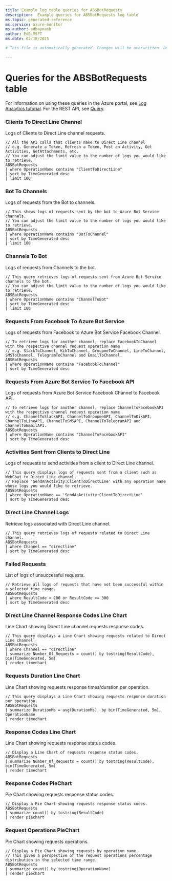 ```yaml
---
title: Example log table queries for ABSBotRequests
description:  Example queries for ABSBotRequests log table
ms.topic: generated-reference
ms.service: azure-monitor
ms.author: edbaynash
author: EdB-MSFT
ms.date: 02/18/2025

# This file is automatically generated. Changes will be overwritten. Do not change this file directly. 

---
```


# Queries for the ABSBotRequests table

For information on using these queries in the Azure portal, see [Log Analytics tutorial](/azure/azure-monitor/logs/log-analytics-tutorial). For the REST API, see [Query](/rest/api/loganalytics/query).


### Clients To Direct Line Channel  


Logs of Clients to Direct Line channel requests.  

```query
// All the API calls that clients make to Direct Line channel
// e.g. Generate a Token, Refresh a Token, Post an Activity, Get Activities, GetAttachments, etc.
// You can adjust the limit value to the number of logs you would like to retrieve.
ABSBotRequests
| where OperationName contains "ClientToDirectLine"
| sort by TimeGenerated desc
| limit 100
```



### Bot To Channels  


Logs of requests from the Bot to channels.  

```query
// This shows logs of requests sent by the bot to Azure Bot Service channels.
// You can adjust the limit value to the number of logs you would like to retrieve.
ABSBotRequests
| where OperationName contains "BotToChannel"
| sort by TimeGenerated desc
| limit 100
```



### Channels To Bot  


Logs of requests from Channels to the bot.  

```query
// This query retrieves logs of requests sent from Azure Bot Service channels to the bot.
// You can adjust the limit value to the number of logs you would like to retrieve.
ABSBotRequests
| where OperationName contains "ChannelToBot"
| sort by TimeGenerated desc
| limit 100
```



### Requests From Facebook To Azure Bot Service  


Logs of requests from Facebook to Azure Bot Service Facebook Channel.  

```query
// To retrieve logs for another channel, replace FacebookToChannel with the respective channel request operation name 
// e.g. SlackToChannel, KikToChannel, GroupmeToChannel, LineToChannel, SMSToChannel, TelegramToChannel and EmailToChannel.
ABSBotRequests
| where OperationName contains "FacebookToChannel"
| sort by TimeGenerated desc
```



### Requests From Azure Bot Service To Facebook API  


Logs of requests from Azure Bot Service Facebook Channel to Facebook API.  

```query
// To retrieve logs for another channel, replace ChannelToFacebookAPI with the respective channel request operation name 
// e.g. ChannelToSlackAPI, ChannelToGroupmeAPI, ChannelToKikAPI, ChannelToLineAPI, ChannelToSMSAPI, ChannelToTelegramAPI and ChannelToEmailAPI.
ABSBotRequests
| where OperationName contains "ChannelToFacebookAPI"
| sort by TimeGenerated desc
```



### Activities Sent from Clients to Direct Line  


Logs of requests to send activities from a client to Direct Line channel.  

```query
// This query displays logs of requests sent from a client such as WebChat to Direct Line channel.
// Replace 'SendAnActivity:ClientToDirectLine' with any operation name whose logs you would like to retrieve.
ABSBotRequests
| where OperationName == 'SendAnActivity:ClientToDirectLine'
| sort by TimeGenerated desc
```



### Direct Line Channel Logs  


Retrieve logs associated with Direct Line channel.  

```query
// This query retrieves logs of requests related to Direct Line channel.
ABSBotRequests
| where Channel == "directline"
| sort by TimeGenerated desc
```



### Failed Requests  


List of logs of unsuccessful requests.  

```query
// Retrieve all logs of requests that have not been successful within a selected time range.
ABSBotRequests
| where ResultCode < 200 or ResultCode >= 300
| sort by TimeGenerated desc
```



### Direct Line Channel Response Codes Line Chart  


Line Chart showing Direct Line channel requests response codes.  

```query
// This query displays a Line Chart showing requests related to Direct Line channel.
ABSBotRequests
| where Channel == "directline"
| summarize Number_Of_Requests = count() by tostring(ResultCode), bin(TimeGenerated, 5m)
| render timechart
```



### Requests Duration Line Chart  


Line Chart showing requests response times/duration per operation.  

```query
// This query displays a Line Chart showing requests response duration per operation.
ABSBotRequests
| summarize DurationMs = avg(DurationMs)  by bin(TimeGenerated, 5m), OperationName
| render timechart
```



### Response Codes Line Chart  


Line Chart showing requests response status codes.  

```query
// Display a Line Chart of requests response status codes.
ABSBotRequests
| summarize Number_Of_Requests = count() by tostring(ResultCode), bin(TimeGenerated, 5m)
| render timechart
```



### Response Codes PieChart  


Pie Chart showing requests response status codes.  

```query
// Display a Pie Chart showing requests response status codes.
ABSBotRequests
| summarize count() by tostring(ResultCode)      
| render piechart
```



### Request Operations PieChart  


Pie Chart showing requests operations.  

```query
// Display a Pie Chart showing requests by operation name.
// This gives a perspective of the request operations percentage distribution in the selected time range.
ABSBotRequests
| summarize count() by tostring(OperationName)      
| render piechart
```

